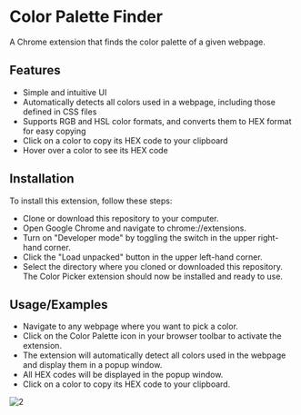 # Color Palette Finder

A Chrome extension that finds the color palette of a given webpage.

## Features

- Simple and intuitive UI
- Automatically detects all colors used in a webpage, including those defined in CSS files
- Supports RGB and HSL color formats, and converts them to HEX format for easy copying
- Click on a color to copy its HEX code to your clipboard
- Hover over a color to see its HEX code

## Installation

To install this extension, follow these steps:

- Clone or download this repository to your computer.
- Open Google Chrome and navigate to chrome://extensions.
- Turn on "Developer mode" by toggling the switch in the upper right-hand corner.
- Click the "Load unpacked" button in the upper left-hand corner.
- Select the directory where you cloned or downloaded this repository.
  The Color Picker extension should now be installed and ready to use.

## Usage/Examples

- Navigate to any webpage where you want to pick a color.
- Click on the Color Palette icon in your browser toolbar to activate the extension.
- The extension will automatically detect all colors used in the webpage and display them in a popup window.
- All HEX codes will be displayed in the popup window.
- Click on a color to copy its HEX code to your clipboard.

![2](https://user-images.githubusercontent.com/15850172/228090195-7310781c-9820-4eee-a4f2-10b8042abfe0.png)
